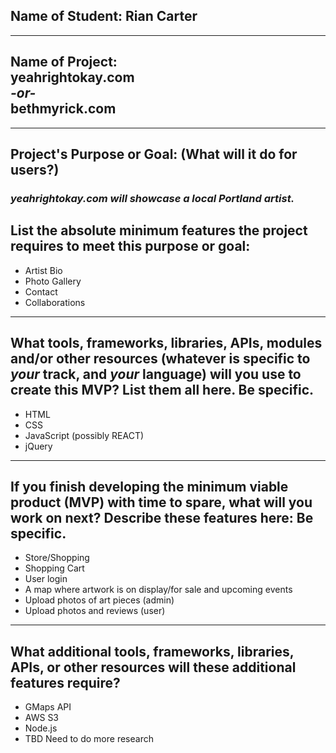 ## Name of Student: Rian Carter
---
## Name of Project: <br> yeahrightokay.com <br> *-or-* <br> bethmyrick.com
---
## Project's Purpose or Goal: (What will it do for users?)
### *yeahrightokay.com will showcase a local Portland artist.*

## List the absolute minimum features the project requires to meet this purpose or goal:
* Artist Bio
* Photo Gallery
* Contact
* Collaborations
---
## What tools, frameworks, libraries, APIs, modules and/or other resources (whatever is specific to *your* track, and *your* language) will you use to create this MVP? List them all here. Be specific.
* HTML
* CSS
* JavaScript (possibly REACT)
* jQuery
---
## If you finish developing the minimum viable product (MVP) with time to spare, what will you work on next? Describe these features here: Be specific.
* Store/Shopping
* Shopping Cart
* User login
* A map where artwork is on display/for sale and upcoming events
* Upload photos of art pieces (admin)
* Upload photos and reviews (user)
---
## What additional tools, frameworks, libraries, APIs, or other resources will these additional features require?
* GMaps API
* AWS S3
* Node.js
* TBD Need to do more research